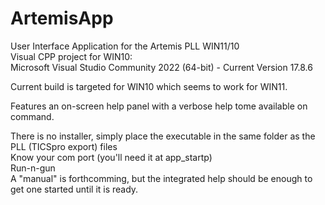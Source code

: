 # ArtemisApp
User Interface Application for the Artemis PLL WIN11/10<br>
Visual CPP project for WIN10:
</br>Microsoft Visual Studio Community 2022 (64-bit) - Current Version 17.8.6
</br>

Current build is targeted for WIN10 which seems to work for WIN11.

Features an on-screen help panel with a verbose help tome available on command.

There is no installer, simply place the executable in the same folder as the PLL (TICSpro export) files</br>
Know your com port (you'll need it at app_startp)</br>
Run-n-gun</br>
A "manual" is forthcomming, but the integrated help should be enough to get one started until it is ready.
